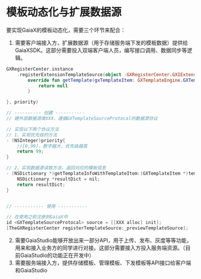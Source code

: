 # 模板动态化与扩展数据源

要实现GaiaX的模板动态化，需要三个环节来配合：

1. 需要客户端接入方，扩展数据源（用于存储服务端下发的模板数据）提供给GaiaXSDK。这部分需要投入双端客户端人员，编写接口调用、数据同步等逻辑。
```kotlin
GXRegisterCenter.instance
    .registerExtensionTemplateSource(object :GXRegisterCenter.GXIExtensionTemplateSource{
        override fun getTemplate(gxTemplateItem: GXTemplateEngine.GXTemplateItem): GXTemplate? {
            return null
        }

}, priority)
```

```objectivec
// ---------- 创建 -----------
// 建外部数据源类XXX，遵循GXTemplateSourceProtocal的数据源协议

// 实现以下两个协议方法
// 1、实现优先级的方法
- (NSInteger)priority{
    //[0,99]，数字越大，优先级越高
    return 99;
}

// 2、实现数据源读取方法，返回对应的模板信息
- (NSDictionary *)getTemplateInfoWithTemplateItem:(GXTemplateItem *)templateItem{
    NSDictionary *resultDict = nil;
    return resultDict;
}


// ----------- 使用 -----------

// 在使用之前注册到GaiaX中
id <GXTemplateSourceProtocal> source = [[XXX alloc] init];
[TheGXRegisterCenter registerTemplateSource:_previewTemplateSource];
```

2. 需要GaiaStudio能够开放出来一部分API，用于上传、发布、灰度等等功能，用来和接入业务方的同学进行对接。这部分需要接入方投入服务端资源。（目前GaiaStudio的功能正在开发中）
3. 需要服务端接入方，提供存储模板、管理模板、下发模板等API接口给客户端和GaiaStudio
